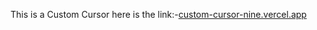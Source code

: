   This is a Custom Cursor here is the link:-[custom-cursor-nine.vercel.app](custom-cursor-nine.vercel.app)



